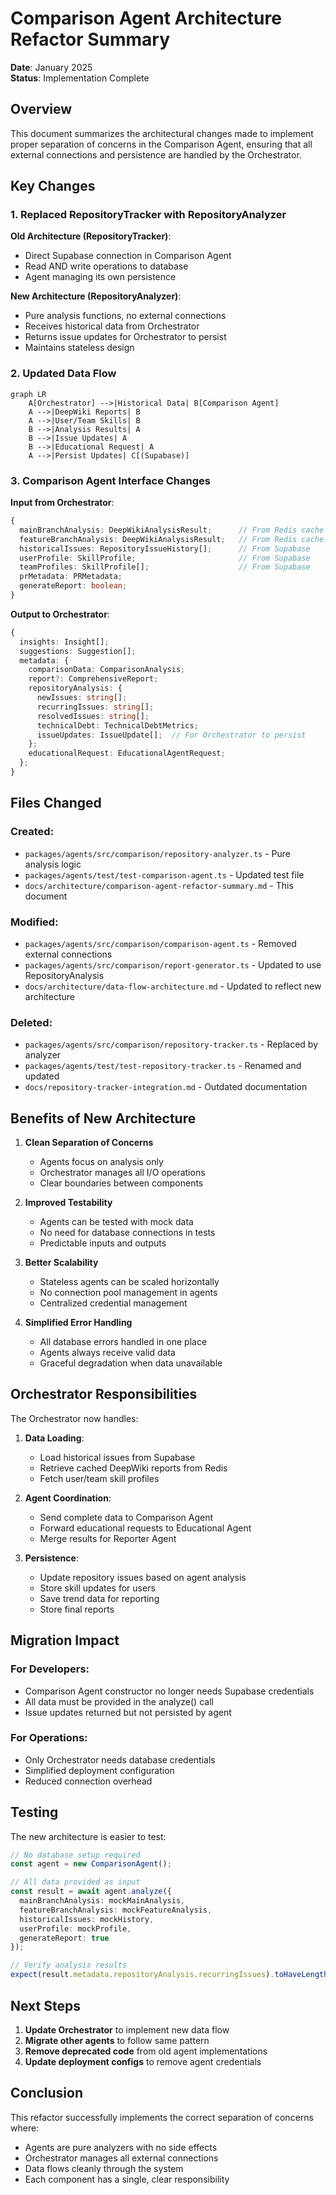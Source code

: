 # Comparison Agent Architecture Refactor Summary

**Date**: January 2025  
**Status**: Implementation Complete

## Overview

This document summarizes the architectural changes made to implement proper separation of concerns in the Comparison Agent, ensuring that all external connections and persistence are handled by the Orchestrator.

## Key Changes

### 1. Replaced RepositoryTracker with RepositoryAnalyzer

**Old Architecture (RepositoryTracker)**:
- Direct Supabase connection in Comparison Agent
- Read AND write operations to database
- Agent managing its own persistence

**New Architecture (RepositoryAnalyzer)**:
- Pure analysis functions, no external connections
- Receives historical data from Orchestrator
- Returns issue updates for Orchestrator to persist
- Maintains stateless design

### 2. Updated Data Flow

```mermaid
graph LR
    A[Orchestrator] -->|Historical Data| B[Comparison Agent]
    A -->|DeepWiki Reports| B
    A -->|User/Team Skills| B
    B -->|Analysis Results| A
    B -->|Issue Updates| A
    B -->|Educational Request| A
    A -->|Persist Updates| C[(Supabase)]
```

### 3. Comparison Agent Interface Changes

**Input from Orchestrator**:
```typescript
{
  mainBranchAnalysis: DeepWikiAnalysisResult;      // From Redis cache
  featureBranchAnalysis: DeepWikiAnalysisResult;   // From Redis cache
  historicalIssues: RepositoryIssueHistory[];      // From Supabase
  userProfile: SkillProfile;                       // From Supabase
  teamProfiles: SkillProfile[];                    // From Supabase
  prMetadata: PRMetadata;
  generateReport: boolean;
}
```

**Output to Orchestrator**:
```typescript
{
  insights: Insight[];
  suggestions: Suggestion[];
  metadata: {
    comparisonData: ComparisonAnalysis;
    report?: ComprehensiveReport;
    repositoryAnalysis: {
      newIssues: string[];
      recurringIssues: string[];
      resolvedIssues: string[];
      technicalDebt: TechnicalDebtMetrics;
      issueUpdates: IssueUpdate[];  // For Orchestrator to persist
    };
    educationalRequest: EducationalAgentRequest;
  };
}
```

## Files Changed

### Created:
- `packages/agents/src/comparison/repository-analyzer.ts` - Pure analysis logic
- `packages/agents/test/test-comparison-agent.ts` - Updated test file
- `docs/architecture/comparison-agent-refactor-summary.md` - This document

### Modified:
- `packages/agents/src/comparison/comparison-agent.ts` - Removed external connections
- `packages/agents/src/comparison/report-generator.ts` - Updated to use RepositoryAnalysis
- `docs/architecture/data-flow-architecture.md` - Updated to reflect new architecture

### Deleted:
- `packages/agents/src/comparison/repository-tracker.ts` - Replaced by analyzer
- `packages/agents/test/test-repository-tracker.ts` - Renamed and updated
- `docs/repository-tracker-integration.md` - Outdated documentation

## Benefits of New Architecture

1. **Clean Separation of Concerns**
   - Agents focus on analysis only
   - Orchestrator manages all I/O operations
   - Clear boundaries between components

2. **Improved Testability**
   - Agents can be tested with mock data
   - No need for database connections in tests
   - Predictable inputs and outputs

3. **Better Scalability**
   - Stateless agents can be scaled horizontally
   - No connection pool management in agents
   - Centralized credential management

4. **Simplified Error Handling**
   - All database errors handled in one place
   - Agents always receive valid data
   - Graceful degradation when data unavailable

## Orchestrator Responsibilities

The Orchestrator now handles:

1. **Data Loading**:
   - Load historical issues from Supabase
   - Retrieve cached DeepWiki reports from Redis
   - Fetch user/team skill profiles

2. **Agent Coordination**:
   - Send complete data to Comparison Agent
   - Forward educational requests to Educational Agent
   - Merge results for Reporter Agent

3. **Persistence**:
   - Update repository issues based on agent analysis
   - Store skill updates for users
   - Save trend data for reporting
   - Store final reports

## Migration Impact

### For Developers:
- Comparison Agent constructor no longer needs Supabase credentials
- All data must be provided in the analyze() call
- Issue updates returned but not persisted by agent

### For Operations:
- Only Orchestrator needs database credentials
- Simplified deployment configuration
- Reduced connection overhead

## Testing

The new architecture is easier to test:

```typescript
// No database setup required
const agent = new ComparisonAgent();

// All data provided as input
const result = await agent.analyze({
  mainBranchAnalysis: mockMainAnalysis,
  featureBranchAnalysis: mockFeatureAnalysis,
  historicalIssues: mockHistory,
  userProfile: mockProfile,
  generateReport: true
});

// Verify analysis results
expect(result.metadata.repositoryAnalysis.recurringIssues).toHaveLength(1);
```

## Next Steps

1. **Update Orchestrator** to implement new data flow
2. **Migrate other agents** to follow same pattern
3. **Remove deprecated code** from old agent implementations
4. **Update deployment configs** to remove agent credentials

## Conclusion

This refactor successfully implements the correct separation of concerns where:
- Agents are pure analyzers with no side effects
- Orchestrator manages all external connections
- Data flows cleanly through the system
- Each component has a single, clear responsibility